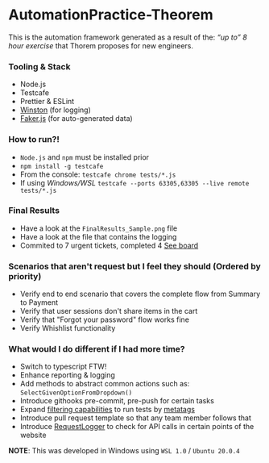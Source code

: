 # AutomationPractice-Theorem
This is the automation framework generated as a result of the: _“up to” 8 hour exercise_ that Thorem proposes for new engineers.

### Tooling & Stack
- Node.js
- Testcafe
- Prettier & ESLint
- [Winston](https://github.com/winstonjs/winston) (for logging)
- [Faker.js](https://github.com/winstonjs/winston) (for auto-generated data)

### How to run?!
- ```Node.js``` and ```npm``` must be installed prior
- ```npm install -g testcafe```
- From the console: ```testcafe chrome tests/*.js```
- If using *Windows/WSL* ```testcafe --ports 63305,63305 --live remote tests/*.js```

### Final Results
- Have a look at the ```FinalResults_Sample.png``` file
- Have a look at the file that contains the logging
- Commited to 7 urgent tickets, completed 4 [See board](https://sharing.clickup.com/b/h/4-16853087-2/6608f0c1f5a4dae)
### Scenarios that aren't request but I feel they should (Ordered by priority)
- Verify end to end scenario that covers the complete flow from Summary to Payment
- Verify that user sessions don't share items in the cart
- Verify that "Forgot your password" flow works fine
- Verify Whishlist functionality

### What would I do different if I had more time?
- Switch to typescript FTW!
- Enhance reporting & logging
- Add methods to abstract common actions such as: ```SelectGivenOptionFromDropdown()``` 
- Introduce githooks pre-commit, pre-push for certain tasks
- Expand [filtering capabilities](https://testcafe.io/documentation/402657/reference/testcafe-api/runner/filter) to run tests by [metatags](https://testcafe.io/documentation/402734/reference/test-api/test/meta)
- Introduce pull request template so that any team member follows that
- Introduce [RequestLogger](https://testcafe.io/documentation/402668/reference/test-api/requestlogger) to check for API calls in certain points of the website

**NOTE**: This was developed in Windows using ```WSL 1.0``` / ```Ubuntu 20.0.4``` 
